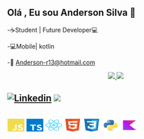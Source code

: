 ## Olá , Eu sou Anderson Silva 👋

-☕Student | Future Developer💻

-💻Mobile| kotlin

-📩 Anderson-r13@hotmail.com

<div align="center">
   <a href="https://github.com/AndersonSilvah">
  <img height="180em"  color="Blue"src="https://github-readme-stats.vercel.app/api?username=AndersonSilvah&show_icons=true&theme=dracula&include_all_commits=true&count_private=true"/>
  <img height="180em" color="Blue" src="https://github-readme-stats.vercel.app/api/top-langs/?username=AndersonSilvah&layout=compact&langs_count=7&theme=dracula"/>
</div>



[![Linkedin](https://img.shields.io/badge/Linkedin-0077B5?style=for-the-badge&logo=linkedin&logoColor=white)](https://www.linkedin.com/in/anderson-silva-470265183/)
 <a href= "https://www.instagram.com/anderson_silvahoficial/" target="_blank"><img src="https://img.shields.io/badge/-Instagram-%23E4405F?style=for-the-badge&logo=instagram&logoColor=white" target="_blank"></a>
---

<div>
  <div style="display: inline_block"><br>
  <img align="center" alt="Ju-Js" height="30" width="40" src="https://raw.githubusercontent.com/devicons/devicon/master/icons/javascript/javascript-plain.svg">
  <img align="center" alt="Ju-java" height="30" width="40" src="https://raw.githubusercontent.com/devicons/devicon/master/icons/typescript/typescript-plain.svg">
  <img align="center" alt="Ju-React" height="30" width="40" src="https://raw.githubusercontent.com/devicons/devicon/master/icons/react/react-original.svg">
  <img align="center" alt="Ju-HTML" height="30" width="40" src="https://raw.githubusercontent.com/devicons/devicon/master/icons/html5/html5-original.svg">
  <img align="center" alt="Ju-CSS" height="30" width="40" src="https://raw.githubusercontent.com/devicons/devicon/master/icons/css3/css3-original.svg">
  <img align="center" alt="Ju-Python" height="30" width="40" src="https://raw.githubusercontent.com/devicons/devicon/master/icons/python/python-original.svg">

 <img align="center" alt="Ju-Python" height="30" width="40" src="https://raw.githubusercontent.com/devicons/devicon/master/icons/kotlin/kotlin-original.svg">                                                                                           
 </div>

